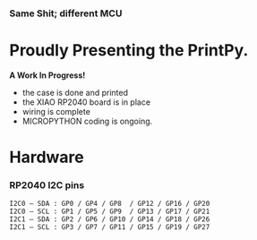 ### Same Shit; different MCU

# Proudly Presenting the PrintPy.

**A Work In Progress!**

* the case is done and printed
* the XIAO RP2040 board is in place
* wiring is complete
* MICROPYTHON coding is ongoing.


# Hardware

### RP2040 I2C pins
```
I2C0 – SDA : GP0 / GP4 / GP8  / GP12 / GP16 / GP20
I2C0 – SCL : GP1 / GP5 / GP9  / GP13 / GP17 / GP21
I2C1 – SDA : GP2 / GP6 / GP10 / GP14 / GP18 / GP26
I2C1 – SCL : GP3 / GP7 / GP11 / GP15 / GP19 / GP27
```
